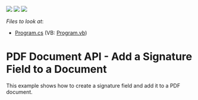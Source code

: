 <!-- default badges list -->
![](https://img.shields.io/endpoint?url=https://codecentral.devexpress.com/api/v1/VersionRange/128595307/17.1.3%2B)
[![](https://img.shields.io/badge/Open_in_DevExpress_Support_Center-FF7200?style=flat-square&logo=DevExpress&logoColor=white)](https://supportcenter.devexpress.com/ticket/details/T494227)
[![](https://img.shields.io/badge/📖_How_to_use_DevExpress_Examples-e9f6fc?style=flat-square)](https://docs.devexpress.com/GeneralInformation/403183)
<!-- default badges end -->
<!-- default file list -->
*Files to look at*:

* [Program.cs](./CS/AddSignatureField/Program.cs) (VB: [Program.vb](./VB/AddSignatureField/Program.vb))
<!-- default file list end -->
# PDF Document API - Add a Signature Field to a Document 


This example shows how to create a signature field and add it to a PDF document.

<br/>


